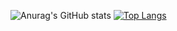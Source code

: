 ![Anurag's GitHub stats](https://github-readme-stats.vercel.app/api?username=joetifa2003&count_private=true&show_icons=true)
[![Top Langs](https://github-readme-stats.vercel.app/api/top-langs/?username=joetifa2003&layout=compact)](https://github.com/anuraghazra/github-readme-stats)
